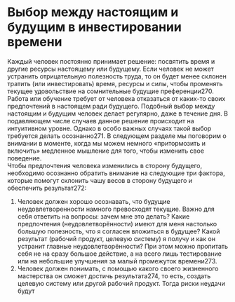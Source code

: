 # Выбор между настоящим и будущим в инвестировании времени

Каждый человек постоянно принимает решение: посвятить время и другие ресурсы настоящему или будущему. Если человек не может устранить отрицательную полезность труда, то он будет менее склонен тратить (или инвестировать) время, ресурсы и силы, чтобы променять текущее удовольствие на сомнительные будущие преференции270. Работа или обучение требует от человека отказаться от каких-то своих предпочтений в настоящем ради будущего.
Подобный выбор между настоящим и будущим человек делает регулярно, даже в течение дня. В подавляющем числе случаев данное решение происходит на интуитивном уровне. Однако в особо важных случаях такой выбор требуется делать осознанно271. В следующем разделе мы поговорим о внимании в моменте, когда мы можем немного «притормозить и включить» медленное мышление для того, чтобы изменить свое поведение.  
Чтобы предпочтения человека изменились в сторону будущего, необходимо осознанно обратить внимание на следующие три фактора, которые помогут склонить чашу весов в сторону будущего и обеспечить результат272:
1. Человек должен хорошо осознавать, что будущие неудовлетворенности намного превосходят текущие. Важно для себя ответить на вопросы: зачем мне это делать? Какие предпочтения (неудовлетворённости) имеют для меня настолько большую полезность, что я согласен вложиться в будущее? Какой результат (рабочий продукт, целевую систему) я получу и как он устранит главные неудовлетворённости? При этом можно пропитать себя не на сразу большое действие, а на всего лишь тестирование или на небольшие улучшения за малый промежуток времени273.
2. Человек должен понимать, с помощью какого своего жизненного мастерства он сможет достичь результата274, то есть, создать целевую систему или другой рабочий продукт. Тогда риски неудачи будут
